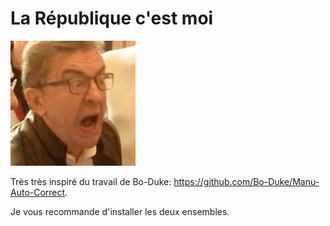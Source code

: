 # La République c'est moi

![Melanchon](melon.jpg)

Très très inspiré du travail de Bo-Duke: https://github.com/Bo-Duke/Manu-Auto-Correct.

Je vous recommande d'installer les deux ensembles.
